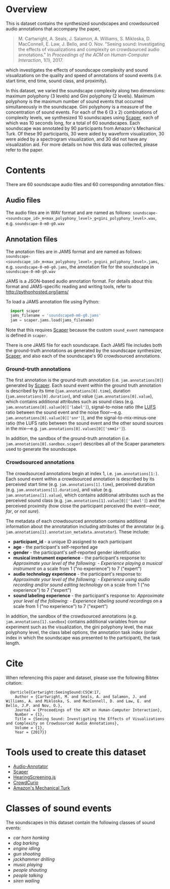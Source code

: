 # Overview
This is dataset contains the synthesized soundscapes and crowdsourced audio annotations that accompany the paper, 

> M. Cartwright, A. Seals, J. Salamon, A. Williams, S. Mikloska, D. MacConnell, E. Law, J. Bello, and O. Nov. "Seeing sound: Investigating the effects of visualizations and complexity on crowdsourced audio annotations." In *Proceedings of the ACM on Human-Computer Interaction*, 1(1), 2017.

which investigates the effects of soundscape complexity and sound visualizations on the quality and speed of annotations of sound events (i.e. start time, end time, sound class, and proximity). 

In this dataset, we varied the soundscape complexity along two dimensions: maximum polyphony (3 levels) and Gini polyphony (2 levels). Maximum polyphony is the maximum number of sound events that occurred simultaneously in the soundscape. Gini polyphony is a measure of the concentration of sound events. For each of the 6 (3 x 2) combinations of complexity levels, we synthesized 10 soundscapes using [Scaper](https://github.com/justinsalamon/scaper), each of which was 10 seconds long, for a total of 60 soundscapes. Each soundscape was annotated by 90 participants from Amazon's Mechanical Turk. Of these 90 participants, 30 were aided by waveform visualization, 30 were aided by a spectrogram visualization, and 30 did not have any visualization aid. For more details on how this data was collected, please refer to the paper.

# Contents

There are 60 soundscape audio files and 60 corresponding annotation files.

## Audio files
The audio files are in WAV format and are named as follows: `soundscape-<soundscape_id>_m<max_polyphony_level>_g<gini_polyphony_level>.wav`, e.g. `soundscape-0-m0-g0.wav`

## Annotation files
The anotation files are in JAMS format and are named as follows: `soundscape-<soundscape_id>_m<max_polyphony_level>_g<gini_polyphony_level>.jams`, e.g. `soundscape-0-m0-g0.jams`, the annotation file for the soundscape in `soundscape-0-m0-g0.wav`

JAMS is a JSON-based audio annotation format. For details about this format and JAMS-specific reading and writing tools, refer to http://pythonhosted.org/jams/

To load a JAMS annotation file using Python:

```python
  import scaper
  jams_filename = 'soundscape0-m0-g0.jams'
  jam = scaper.jams.load(jams_filename)
```

Note that this requires [Scaper](https://github.com/justinsalamon/scaper) because the custom `sound_event` namespace is defined in `scaper`.

There is one JAMS file for each soundscape. Each JAMS file includes both the ground-truth annotations as generated by the soundscape synthesizer, [Scaper](https://github.com/justinsalamon/scaper), and also each of the soundscape's 90 crowdsourced annotations.

### Ground-truth annotations
The first annotation is the ground-truth annotation (i.e. `jam.annotations[0]`) generated by [Scaper](https://github.com/justinsalamon/scaper). Each sound event within the ground truth annotation is described by its time (`jam.annotations[0].time`), duration (`jam.annotations[0].duration`), and value (`jam.annotations[0].value`), which contains additional attributes such as sound class (e.g. `jam.annotations[0].value[0]['label']`), signal-to-noise ratio (the [LUFS](https://tech.ebu.ch/docs/r/r128.pdf) ratio between the sound event and the noise floor—e.g. `jam.annotations[0].value[0]['snr']`), and the signal-to-mix-minus-one ratio (the LUFS ratio between the sound event and the other sound sources in the mix—e.g. `jam.annotations[0].values[0]['smm1r']`).

In addition, the sandbox of the ground-truth annotation (i.e. `jam.annotations[0].sandbox.scaper`) describes all of the Scaper parameters used to generate the soundscape.

### Crowdsourced annotations
The crowdsourced annotations begin at index 1, i.e. `jam.annotations[1:]`. Each sound event within a crowdsourced annotation is described by its perceived start time (e.g. `jam.annotations[1].time`), perceived duration (e.g. `jam.annotations[1].duration`), and value (e.g. `jam.annotations[1].value`), which contains additional attributes such as the perceived sound class (e.g. `jam.annotations[1].value[0]['label']`) and the perceived proximity (how close the participant perceived the event—*near*, *far*, or *not sure*).

The metadata of each crowdsourced annotation contains additional information about the annotatation including attributes of the annotator (e.g. `jam.annotations[1].annotation_metadata.annotator`). These include:
* **participant_id** - a unique ID assigned to each participant
* **age** - the participant's self-reported age
* **gender** - the participant's self-reported gender identification
* **musical instrument experience** - the participant's response to: *Approximate your level of the following: - Experience playing a musical instrument* on a scale from 1 ("no experience") to 7 ("expert")
* **audio technology experience** - the participant's response to: *Approximate your level of the following: - Experience using audio recording and/or sound editing technology* on a scale from 1 ("no experience") to 7 ("expert")
* **sound labeling experience** - the participant's response to: *Approximate your level of the following: - Experience labeling sound recordings* on a scale from 1 ("no experience") to 7 ("expert")

In addition, the sandbox of the crowdsourced annotations (e.g. `jam.annotations[1].sandbox`) contains additional variables from our experiment such as the visualization, the gini polyphony level, the max polyphony level, the class label options, the annotation task index (order index in which the soundscape was presented to the participant), the task length.


# Cite
When referencing this paper and dataset, please use the following Bibtex citation:

```
  @article{Cartwright:SeeingSound:CSCW:17,
    Author = {Cartwright, M. and Seals, A. and Salamon, J. and Williams, A. and Mikloska, S. and MacConnell, D. and Law, E. and Bello, J.P. and Nov, O.},
    Journal = {Proceedings of the ACM on Human-Computer Interaction},
    Number = {1},
    Title = {Seeing Sound: Investigating the Effects of Visualizations and Complexity on Crowdsourced Audio Annotations},
    Volume = {1},
    Year = {2017}}
```

# Tools used to create this dataset
* [Audio-Annotator](https://github.com/CrowdCurio/audio-annotator)
* [Scaper](https://github.com/justinsalamon/scaper)
* [HearingScreening.js](https://github.com/mcartwright/hearing-screening.js)
* [CrowdCurio](https://www.crowdcurio.com)
* [Amazon's Mechanical Turk](https://www.mturk.com)

# Classes of sound events
The soundscapes in this dataset contain the following classes of sound events:

* *car horn honking*
* *dog barking*
* *engine idling*
* *gun shooting*
* *jackhammer drilling*
* *music playing*
* *people shouting*
* *people talking*
* *siren wailing*
